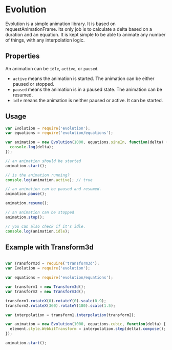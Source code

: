 # Evolution

Evolution is a simple animation library.
It is based on requestAnimationFrame.
Its only job is to calculate a delta based on a duration and an equation.
It is kept simple to be able to animate any number of things, with any interpolation logic.

## Properties

An animation can be `idle`, `active`, or `paused`.

 - `active` means the animation is started. The animation can be either paused or stopped.
 - `paused` means the animation is in a paused state. The animation can be resumed.
 - `idle` means the animation is neither paused or active. It can be started.

## Usage

```js
var Evolution = require('evolution');
var equations = require('evolution/equations');

var animation = new Evolution(1000, equations.sineIn, function(delta) {
  console.log(delta);
});

// an animation should be started
animation.start();

// is the animation running?
console.log(animation.active); // true

// an animation can be paused and resumed.
animation.pause();

animation.resume();

// an animation can be stopped
animation.stop();

// you can also check if it's idle.
console.log(animation.idle);
```

## Example with Transform3d

```js

var Transform3d = require('transform3d');
var Evolution = require('evolution');

var equations = require('evolution/equations');

var transform1 = new Transform3d();
var transform2 = new Transform3d();

transform1.rotateX(0).rotateY(0).scale(0.9);
transform2.rotateX(360).rotateY(180).scale(1.5);

var interpolation = transform1.interpolation(transform2);

var animation = new Evolution(1000, equations.cubic, function(delta) {
  element.style.WebkitTransform = interpolation.step(delta).compose();
});

animation.start();
```
